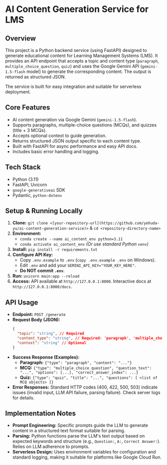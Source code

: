 # AI Content Generation Service for LMS

## Overview

This project is a Python backend service (using FastAPI) designed to generate educational content for Learning Management Systems (LMS). It provides an API endpoint that accepts a topic and content type (`paragraph`, `multiple_choice_question`, `quiz`) and uses the Google Gemini API (`gemini-1.5-flash` model) to generate the corresponding content. The output is returned as structured JSON.

The service is built for easy integration and suitable for serverless deployment.

## Core Features

*   AI content generation via Google Gemini (`gemini-1.5-flash`).
*   Supports paragraphs, multiple-choice questions (MCQs), and quizzes (title + 3 MCQs).
*   Accepts optional context to guide generation.
*   Returns structured JSON output specific to each content type.
*   Built with FastAPI for async performance and easy API docs.
*   Includes basic error handling and logging.

## Tech Stack

*   Python (3.11)
*   FastAPI, Uvicorn
*   `google-generativeai` SDK
*   Pydantic, `python-dotenv`

## Setup & Running Locally

1.  **Clone:** `git clone <[your-repository-url](https://github.com/yehuda-yu/ai-content-generation-service)>` & `cd <repository-directory-name>`
2.  **Environment:**
    *   `conda create --name ai_content_env python=3.11`
    *   `conda activate ai_content_env`
    *(Or use standard Python `venv`)*
3.  **Install:** `pip install -r requirements.txt`
4.  **Configure API Key:**
    *   Copy `.env.example` to `.env` (`copy .env.example .env` on Windows).
    *   Edit `.env` and add your `GEMINI_API_KEY="YOUR_KEY_HERE"`.
    *   **Do NOT commit `.env`**.
5.  **Run:** `uvicorn main:app --reload`
6.  **Access:** API available at `http://127.0.0.1:8000`. Interactive docs at `http://127.0.0.1:8000/docs`.

## API Usage

*   **Endpoint:** `POST /generate`
*   **Request Body (JSON):**
    ```json
    {
      "topic": "string", // Required
      "content_type": "string", // Required: 'paragraph', 'multiple_choice_question', 'quiz'
      "context": "string" // Optional
    }
    ```
*   **Success Response (Examples):**
    *   **Paragraph:** `{"type": "paragraph", "content": "..."}`
    *   **MCQ:** `{"type": "multiple_choice_question", "question_text": "...", "options": [...], "correct_answer_index": ...}`
    *   **Quiz:** `{"type": "quiz", "title": "...", "questions": [ <list of MCQ objects> ]}`
*   **Error Responses:** Standard HTTP codes (400, 422, 500, 503) indicate issues (invalid input, LLM API failure, parsing failure). Check server logs for details.

## Implementation Notes

*   **Prompt Engineering:** Specific prompts guide the LLM to generate content in a structured text format suitable for parsing.
*   **Parsing:** Python functions parse the LLM's text output based on expected keywords and structure (e.g., `Question:`, `A:`, `Correct Answer:`). Relies on LLM adherence to prompts.
*   **Serverless Design:** Uses environment variables for configuration and standard logging, making it suitable for platforms like Google Cloud Run.
